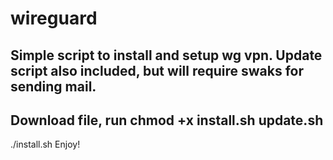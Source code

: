 # wireguard
Simple script to install and setup wg vpn. 
Update script also included, but will require swaks for sending mail.  
-
Download file, run chmod +x install.sh update.sh
-
./install.sh
Enjoy!
